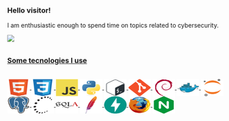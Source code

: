 ### Hello visitor!

I am enthusiastic enough to spend time on topics related to cybersecurity.

<div>
  <a href="https://github.com/ianchristani">
  <img height="150em" src="https://github-readme-stats.vercel.app/api/top-langs/?username=ianchristani&layout=compact&langs_count=7&theme=onedark"/>
</div>
  
  ##
  
  ### Some tecnologies I use
  
<div style="display: inline_block"><br>
  <img align="center" alt="HTML" height="40" width="52" src="https://raw.githubusercontent.com/devicons/devicon/master/icons/html5/html5-original.svg">
  <img align="center" alt="CSS" height="40" width="52" src="https://raw.githubusercontent.com/devicons/devicon/master/icons/css3/css3-original.svg">  
  <img align="center" alt="Js" height="40" width="52" src="https://github.com/devicons/devicon/blob/master/icons/javascript/javascript-original.svg">
  <img align="center" alt="Python" height="40" width="52" src="https://raw.githubusercontent.com/devicons/devicon/master/icons/python/python-original.svg">
  <img align="center" alt="bash" height="40" width="52" src="https://github.com/devicons/devicon/blob/master/icons/bash/bash-plain.svg">
  <img align="center" alt="bash" height="40" width="52" src="https://github.com/devicons/devicon/blob/master/icons/git/git-original.svg">  
  <img align="center" alt="Debian" height="40" width="52" src="https://github.com/devicons/devicon/blob/master/icons/debian/debian-original.svg">
  <img align="center" alt="Docker" height="40" width="52" src="https://github.com/devicons/devicon/blob/master/icons/docker/docker-original.svg">
  <img align="center" alt="Jupyter" height="40" width="52" src="https://github.com/devicons/devicon/blob/master/icons/jupyter/jupyter-original.svg">
  <img align="center" alt="MySQL" height="40" width="52" src="https://github.com/devicons/devicon/blob/master/icons/postgresql/postgresql-original.svg">
  <img align="center" alt="SSH" height="40" width="52" src="https://github.com/devicons/devicon/blob/master/icons/ssh/ssh-original.svg">
  <img align="center" alt="SQLAlchemy" height="40" width="52" src="https://github.com/devicons/devicon/blob/master/icons/sqlalchemy/sqlalchemy-original.svg">
  <img align="center" alt="Apache" height="40" width="52" src="https://github.com/devicons/devicon/blob/master/icons/apache/apache-original.svg">
  <img align="center" alt="FastAPI" height="40" width="52" src="https://github.com/devicons/devicon/blob/master/icons/fastapi/fastapi-original.svg">
  <img align="center" alt="Firefox" height="40" width="52" src="https://github.com/devicons/devicon/blob/master/icons/firefox/firefox-original.svg">
  <img align="center" alt="Nginx" height="40" width="52" src="https://github.com/devicons/devicon/blob/master/icons/nginx/nginx-original.svg">
  
</div>
  
  ##

